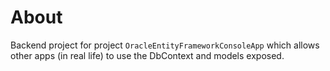 ﻿# About

Backend project for project `OracleEntityFrameworkConsoleApp` which allows other apps (in real life) to use the DbContext and models exposed.

